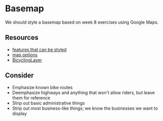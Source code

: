 # Basemap

We should style a basemap based on week 8 exercises using Google Maps.

## Resources

* [features that can be styled](https://developers.google.com/maps/documentation/javascript/reference?hl=en#MapTypeStyleFeatureType)
* [map options](https://developers.google.com/maps/documentation/javascript/reference?csw=1#MapOptions)
* [BicyclingLayer](https://developers.google.com/maps/documentation/javascript/examples/layer-bicycling)

## Consider

* Emphasize known bike routes
* Deemphasize highways and anything that won't allow riders, but leave them for reference
* Strip out basic administrative things
* Strip out most business-like things; we know the businesses we want to display
